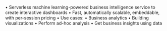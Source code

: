 • Serverless machine learning-powered business intelligence service to
create interactive dashboards
• Fast, automatically scalable, embeddable, with per-session pricing
• Use cases:
	• Business analytics
	• Building visualizations
	• Perform ad-hoc analysis
	• Get business insights using data